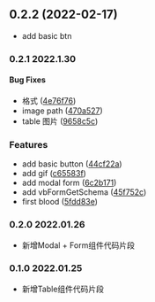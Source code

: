 ## 0.2.2 (2022-02-17)
* add basic btn

### 0.2.1 2022.1.30

#### Bug Fixes

* 格式 ([4e76f76](https://github.com/yingqiwang/vben-snippet-vscode/commit/4e76f761033afc6fc612d9ac547f1d6fa23a0bbd))
* image path ([470a527](https://github.com/yingqiwang/vben-snippet-vscode/commit/470a527213fbe872934fea6ca77b7212610d5821))
* table 图片 ([9658c5c](https://github.com/yingqiwang/vben-snippet-vscode/commit/9658c5c752350549806e7e656e4547dc92de760a))


### Features

* add basic button ([44cf22a](https://github.com/yingqiwang/vben-snippet-vscode/commit/44cf22a10117fab82284689791353dcbff14cc55))
* add gif ([c65583f](https://github.com/yingqiwang/vben-snippet-vscode/commit/c65583fdd02403c2104337d13cf843ac521bd6bb))
* add modal form ([6c2b171](https://github.com/yingqiwang/vben-snippet-vscode/commit/6c2b1713e4997995860f4b181fbc8163b6a7dbd9))
* add vbFormGetSchema ([45f752c](https://github.com/yingqiwang/vben-snippet-vscode/commit/45f752c44a81b03f07816d28976ea650c9bfa3e3))
* first blood ([5fdd83e](https://github.com/yingqiwang/vben-snippet-vscode/commit/5fdd83e8b3c74f66cddf28da560d899fe6057191))

### 0.2.0 2022.01.26
* 新增Modal + Form组件代码片段

### 0.1.0 2022.01.25
* 新增Table组件代码片段
